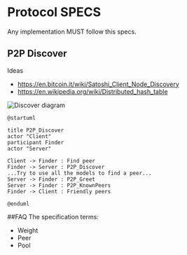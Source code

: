 # Protocol SPECS
Any implementation MUST follow this specs.

## P2P Discover
Ideas
- https://en.bitcoin.it/wiki/Satoshi_Client_Node_Discovery
- https://en.wikipedia.org/wiki/Distributed_hash_table

![Discover diagram](http://www.plantuml.com/plantuml/png/TP0n2y9038Nt_8hGtGwE3b9GT70fw2v76_4WlIkvLEc_DsqFh8DRalVntYDLKYSwT0oWNfcmtjRteqzDV960QpGA5WVs5BI0tb3V-Du5nPCFxPUuaXXV02meRlOPmDqyO4y6vvE92s_YJrnPbZSPKICEYT0nepu9kzWIf-dwc9pSx6KeP9DrrcHt5YBz9rv2V8VQ3DAgJIvjLSM6biSv8W5KjjblFW00)

```plantuml
@startuml

title P2P_Discover
actor "Client"
participant Finder
actor "Server"

Client -> Finder : Find peer
Finder -> Server : P2P_Discover
...Try to use all the models to find a peer...
Server -> Finder : P2P_Greet
Server -> Finder : P2P_KnownPeers
Finder -> Client : Friendly peers

@enduml
```

##FAQ
The specification terms:
- Weight
- Peer
- Pool
